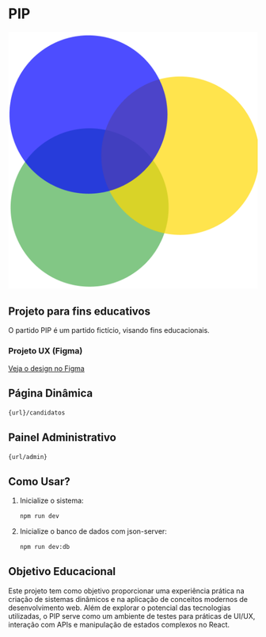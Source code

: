 # PIP

![Logo do PIP](./public/main-logo.png)

## Projeto para fins educativos
O partido PIP é um partido fictício, visando fins educacionais.

### Projeto UX (Figma)
[Veja o design no Figma](https://www.figma.com/design/gvALHR08iA7sWrOunDaMCV/PIP?node-id=0-1&t=Vy9tbDGqjOe3XR3Y-1)

## Página Dinâmica
`{url}/candidatos`

## Painel Administrativo
`{url/admin}`

## Como Usar?
1. Inicialize o sistema:
   ```bash
   npm run dev
   ```

2. Inicialize o banco de dados com json-server:
   ```bash
   npm run dev:db
   ```

## Objetivo Educacional
Este projeto tem como objetivo proporcionar uma experiência prática na criação de sistemas dinâmicos e na aplicação de conceitos modernos de desenvolvimento web. Além de explorar o potencial das tecnologias utilizadas, o PIP serve como um ambiente de testes para práticas de UI/UX, interação com APIs e manipulação de estados complexos no React.